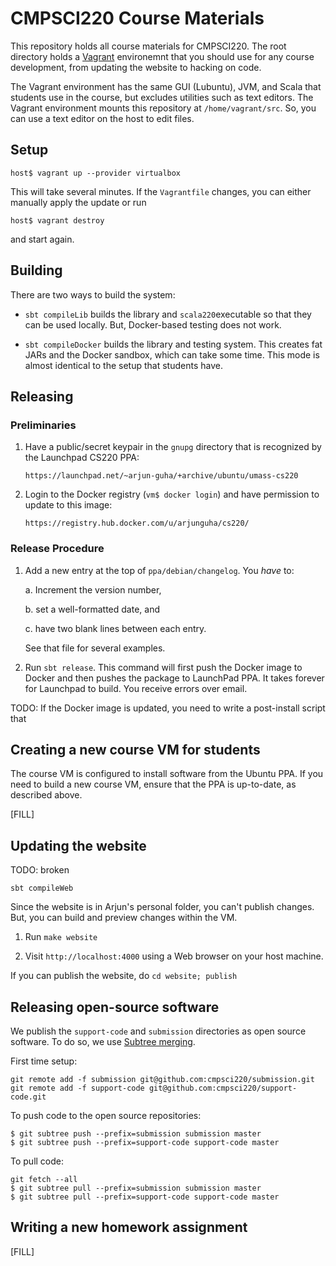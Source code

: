CMPSCI220 Course Materials
==========================

This repository holds all course materials for CMPSCI220. The root directory
holds a [Vagrant] environemnt that you should use for any course development,
from updating the website to hacking on code.

The Vagrant environment has the same GUI (Lubuntu), JVM, and Scala that students
use in the course, but excludes utilities such as text editors. The Vagrant
environment mounts this repository at `/home/vagrant/src`. So, you can use a
text editor on the host to edit files.

## Setup


    host$ vagrant up --provider virtualbox

This will take several minutes. If the `Vagrantfile` changes, you can either
manually apply the update or run

    host$ vagrant destroy

and start again.

## Building

There are two ways to build the system:

- `sbt compileLib` builds the library and `scala220`executable so that they
  can be used locally. But, Docker-based testing does not work.

- `sbt compileDocker` builds the library and testing system. This creates
  fat JARs and the Docker sandbox, which can take some time. This mode is
  almost identical to the setup that students have.


## Releasing

### Preliminaries

1. Have a public/secret keypair in the `gnupg` directory that is recognized
   by the Launchpad CS220 PPA:

       https://launchpad.net/~arjun-guha/+archive/ubuntu/umass-cs220


2. Login to the Docker registry (`vm$ docker login`) and have permission to
   update to this image:

       https://registry.hub.docker.com/u/arjunguha/cs220/

### Release Procedure

1. Add a new entry at the top of `ppa/debian/changelog`. You *have* to:

   a.  Increment the version number,

   b. set a well-formatted date, and

   c. have two blank lines between each entry.


   See that file for several examples.

2. Run `sbt release`. This command will first push the Docker image to Docker
   and then pushes the package to LaunchPad PPA. It takes forever for Launchpad
   to build. You receive errors over email.


TODO: If the Docker image is updated, you need to write a post-install script that


## Creating a new course VM for students

The course VM is configured to install software from the Ubuntu PPA. If you
need to build a new course VM, ensure that the PPA is up-to-date, as described
above.

[FILL]

## Updating the website

TODO: broken

`sbt compileWeb`

Since the website is in Arjun's personal folder, you can't publish changes.
But, you can build and preview changes within the VM.

1. Run `make website`

2. Visit `http://localhost:4000` using a Web browser on your host machine.

If you can publish the website, do `cd website; publish`

## Releasing open-source software

We publish the `support-code` and `submission` directories as open source
software. To do so, we use [Subtree merging].

First time setup:

~~~
git remote add -f submission git@github.com:cmpsci220/submission.git
git remote add -f support-code git@github.com:cmpsci220/support-code.git
~~~

To push code to the open source repositories:

~~~
$ git subtree push --prefix=submission submission master
$ git subtree push --prefix=support-code support-code master
~~~

To pull code:

~~~
git fetch --all
$ git subtree pull --prefix=submission submission master
$ git subtree pull --prefix=support-code support-code master
~~~
## Writing a new homework assignment

[FILL]


[Vagrant]: http://www.vagrantup.com
[Subtree merging]: http://blogs.atlassian.com/2013/05/alternatives-to-git-submodule-git-subtree/
